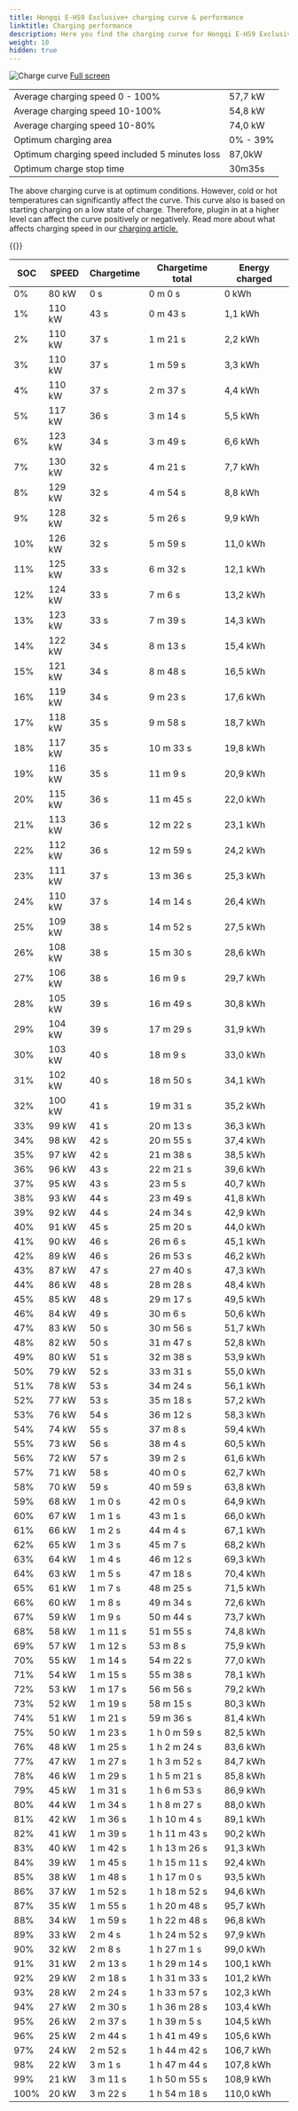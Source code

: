 ```yaml
---
title: Hongqi E-HS9 Exclusive+ charging curve & performance
linktitle: Charging performance
description: Here you find the charging curve for Hongqi E-HS9 Exclusive+. 
weight: 10
hidden: true
---
```

<!-- markdownlint-disable MD033 -->
<object type="image/svg+xml" data="../modelnavigation.svg"></object>
![Charge curve](../chargingcurve.svg  "Charging curve")
[Full screen](../chargingcurve.svg)

|  | |
|-----|-----|
|Average charging speed 0 - 100% |57,7 kW|
|Average charging speed 10-100% |54,8 kW|
|Average charging speed 10-80% |74,0 kW|
|Optimum charging area|0% - 39%|
|Optimum charging speed included 5 minutes loss|87,0kW|
|Optimum charge stop time |30m35s|


The above charging curve is at optimum conditions. However, cold or hot temperatures can significantly affect the curve. This curve also is based on starting charging on a low state of charge. Therefore, plugin in at a higher level can affect the curve positively or negatively. Read more about what affects charging speed in our [charging article.](../../../../../technology/battery/charging/) 


{{<evkxdisplayaddarticle />}}

|SOC | SPEED|Chargetime | Chargetime total | Energy charged |
|-----|-----|-----|-----|-----|
|0%|80 kW|  0 s|  0 m 0 s |0 kWh |
|1%|110 kW|  43 s|  0 m 43 s |1,1 kWh |
|2%|110 kW|  37 s|  1 m 21 s |2,2 kWh |
|3%|110 kW|  37 s|  1 m 59 s |3,3 kWh |
|4%|110 kW|  37 s|  2 m 37 s |4,4 kWh |
|5%|117 kW|  36 s|  3 m 14 s |5,5 kWh |
|6%|123 kW|  34 s|  3 m 49 s |6,6 kWh |
|7%|130 kW|  32 s|  4 m 21 s |7,7 kWh |
|8%|129 kW|  32 s|  4 m 54 s |8,8 kWh |
|9%|128 kW|  32 s|  5 m 26 s |9,9 kWh |
|10%|126 kW|  32 s|  5 m 59 s |11,0 kWh |
|11%|125 kW|  33 s|  6 m 32 s |12,1 kWh |
|12%|124 kW|  33 s|  7 m 6 s |13,2 kWh |
|13%|123 kW|  33 s|  7 m 39 s |14,3 kWh |
|14%|122 kW|  34 s|  8 m 13 s |15,4 kWh |
|15%|121 kW|  34 s|  8 m 48 s |16,5 kWh |
|16%|119 kW|  34 s|  9 m 23 s |17,6 kWh |
|17%|118 kW|  35 s|  9 m 58 s |18,7 kWh |
|18%|117 kW|  35 s|  10 m 33 s |19,8 kWh |
|19%|116 kW|  35 s|  11 m 9 s |20,9 kWh |
|20%|115 kW|  36 s|  11 m 45 s |22,0 kWh |
|21%|113 kW|  36 s|  12 m 22 s |23,1 kWh |
|22%|112 kW|  36 s|  12 m 59 s |24,2 kWh |
|23%|111 kW|  37 s|  13 m 36 s |25,3 kWh |
|24%|110 kW|  37 s|  14 m 14 s |26,4 kWh |
|25%|109 kW|  38 s|  14 m 52 s |27,5 kWh |
|26%|108 kW|  38 s|  15 m 30 s |28,6 kWh |
|27%|106 kW|  38 s|  16 m 9 s |29,7 kWh |
|28%|105 kW|  39 s|  16 m 49 s |30,8 kWh |
|29%|104 kW|  39 s|  17 m 29 s |31,9 kWh |
|30%|103 kW|  40 s|  18 m 9 s |33,0 kWh |
|31%|102 kW|  40 s|  18 m 50 s |34,1 kWh |
|32%|100 kW|  41 s|  19 m 31 s |35,2 kWh |
|33%|99 kW|  41 s|  20 m 13 s |36,3 kWh |
|34%|98 kW|  42 s|  20 m 55 s |37,4 kWh |
|35%|97 kW|  42 s|  21 m 38 s |38,5 kWh |
|36%|96 kW|  43 s|  22 m 21 s |39,6 kWh |
|37%|95 kW|  43 s|  23 m 5 s |40,7 kWh |
|38%|93 kW|  44 s|  23 m 49 s |41,8 kWh |
|39%|92 kW|  44 s|  24 m 34 s |42,9 kWh |
|40%|91 kW|  45 s|  25 m 20 s |44,0 kWh |
|41%|90 kW|  46 s|  26 m 6 s |45,1 kWh |
|42%|89 kW|  46 s|  26 m 53 s |46,2 kWh |
|43%|87 kW|  47 s|  27 m 40 s |47,3 kWh |
|44%|86 kW|  48 s|  28 m 28 s |48,4 kWh |
|45%|85 kW|  48 s|  29 m 17 s |49,5 kWh |
|46%|84 kW|  49 s|  30 m 6 s |50,6 kWh |
|47%|83 kW|  50 s|  30 m 56 s |51,7 kWh |
|48%|82 kW|  50 s|  31 m 47 s |52,8 kWh |
|49%|80 kW|  51 s|  32 m 38 s |53,9 kWh |
|50%|79 kW|  52 s|  33 m 31 s |55,0 kWh |
|51%|78 kW|  53 s|  34 m 24 s |56,1 kWh |
|52%|77 kW|  53 s|  35 m 18 s |57,2 kWh |
|53%|76 kW|  54 s|  36 m 12 s |58,3 kWh |
|54%|74 kW|  55 s|  37 m 8 s |59,4 kWh |
|55%|73 kW|  56 s|  38 m 4 s |60,5 kWh |
|56%|72 kW|  57 s|  39 m 2 s |61,6 kWh |
|57%|71 kW|  58 s|  40 m 0 s |62,7 kWh |
|58%|70 kW|  59 s|  40 m 59 s |63,8 kWh |
|59%|68 kW| 1 m 0 s|  42 m 0 s |64,9 kWh |
|60%|67 kW| 1 m 1 s|  43 m 1 s |66,0 kWh |
|61%|66 kW| 1 m 2 s|  44 m 4 s |67,1 kWh |
|62%|65 kW| 1 m 3 s|  45 m 7 s |68,2 kWh |
|63%|64 kW| 1 m 4 s|  46 m 12 s |69,3 kWh |
|64%|63 kW| 1 m 5 s|  47 m 18 s |70,4 kWh |
|65%|61 kW| 1 m 7 s|  48 m 25 s |71,5 kWh |
|66%|60 kW| 1 m 8 s|  49 m 34 s |72,6 kWh |
|67%|59 kW| 1 m 9 s|  50 m 44 s |73,7 kWh |
|68%|58 kW| 1 m 11 s|  51 m 55 s |74,8 kWh |
|69%|57 kW| 1 m 12 s|  53 m 8 s |75,9 kWh |
|70%|55 kW| 1 m 14 s|  54 m 22 s |77,0 kWh |
|71%|54 kW| 1 m 15 s|  55 m 38 s |78,1 kWh |
|72%|53 kW| 1 m 17 s|  56 m 56 s |79,2 kWh |
|73%|52 kW| 1 m 19 s|  58 m 15 s |80,3 kWh |
|74%|51 kW| 1 m 21 s|  59 m 36 s |81,4 kWh |
|75%|50 kW| 1 m 23 s| 1 h 0 m 59 s |82,5 kWh |
|76%|48 kW| 1 m 25 s| 1 h 2 m 24 s |83,6 kWh |
|77%|47 kW| 1 m 27 s| 1 h 3 m 52 s |84,7 kWh |
|78%|46 kW| 1 m 29 s| 1 h 5 m 21 s |85,8 kWh |
|79%|45 kW| 1 m 31 s| 1 h 6 m 53 s |86,9 kWh |
|80%|44 kW| 1 m 34 s| 1 h 8 m 27 s |88,0 kWh |
|81%|42 kW| 1 m 36 s| 1 h 10 m 4 s |89,1 kWh |
|82%|41 kW| 1 m 39 s| 1 h 11 m 43 s |90,2 kWh |
|83%|40 kW| 1 m 42 s| 1 h 13 m 26 s |91,3 kWh |
|84%|39 kW| 1 m 45 s| 1 h 15 m 11 s |92,4 kWh |
|85%|38 kW| 1 m 48 s| 1 h 17 m 0 s |93,5 kWh |
|86%|37 kW| 1 m 52 s| 1 h 18 m 52 s |94,6 kWh |
|87%|35 kW| 1 m 55 s| 1 h 20 m 48 s |95,7 kWh |
|88%|34 kW| 1 m 59 s| 1 h 22 m 48 s |96,8 kWh |
|89%|33 kW| 2 m 4 s| 1 h 24 m 52 s |97,9 kWh |
|90%|32 kW| 2 m 8 s| 1 h 27 m 1 s |99,0 kWh |
|91%|31 kW| 2 m 13 s| 1 h 29 m 14 s |100,1 kWh |
|92%|29 kW| 2 m 18 s| 1 h 31 m 33 s |101,2 kWh |
|93%|28 kW| 2 m 24 s| 1 h 33 m 57 s |102,3 kWh |
|94%|27 kW| 2 m 30 s| 1 h 36 m 28 s |103,4 kWh |
|95%|26 kW| 2 m 37 s| 1 h 39 m 5 s |104,5 kWh |
|96%|25 kW| 2 m 44 s| 1 h 41 m 49 s |105,6 kWh |
|97%|24 kW| 2 m 52 s| 1 h 44 m 42 s |106,7 kWh |
|98%|22 kW| 3 m 1 s| 1 h 47 m 44 s |107,8 kWh |
|99%|21 kW| 3 m 11 s| 1 h 50 m 55 s |108,9 kWh |
|100%|20 kW| 3 m 22 s| 1 h 54 m 18 s |110,0 kWh |
